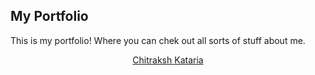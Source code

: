 ## My Portfolio
This is my portfolio! Where you can chek out all sorts of stuff about me.
<p align="center"><a href="https://ttvbetboster2.github.io/portfolio/">Chitraksh Kataria</a></p>


